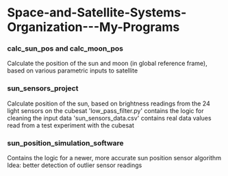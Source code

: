 # Space-and-Satellite-Systems-Organization---My-Programs


### calc_sun_pos and calc_moon_pos
Calculate the position of the sun and moon (in global reference frame), based on various parametric inputs to satellite

### sun_sensors_project
Calculate position of the sun, based on brightness readings from the 24 light sensors on the cubesat
'low_pass_filter.py' contains the logic for cleaning the input data
'sun_sensors_data.csv' contains real data values read from a test experiment with the cubesat

### sun_position_simulation_software
Contains the logic for a newer, more accurate sun position sensor algorithm
Idea: better detection of outlier sensor readings


